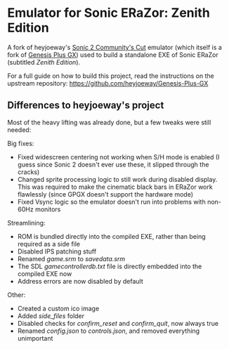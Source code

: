 # Emulator for Sonic ERaZor: Zenith Edition

A fork of heyjoeway's [Sonic 2 Community's Cut](https://jojudge.com/s2cx) emulator (which itself is a fork of [Genesis Plus GX](https://github.com/ekeeke/Genesis-Plus-GX)) used to build a standalone EXE of Sonic ERaZor (subtitled *Zenith Edition*).

For a full guide on how to build this project, read the instructions on the upstream repository: https://github.com/heyjoeway/Genesis-Plus-GX

## Differences to heyjoeway's project
Most of the heavy lifting was already done, but a few tweaks were still needed:

Big fixes:
- Fixed widescreen centering not working when S/H mode is enabled (I guess since Sonic 2 doesn't ever use these, it slipped through the cracks)
- Changed sprite processing logic to still work during disabled display. This was required to make the cinematic black bars in ERaZor work flawlessly (since GPGX doesn't support the hardware mode)
- Fixed Vsync logic so the emulator doesn't run into problems with non-60Hz monitors

Streamlining:
- ROM is bundled directly into the compiled EXE, rather than being required as a side file
- Disabled IPS patching stuff
- Renamed *game.srm* to *savedata.srm*
- The SDL *gamecontrollerdb.txt* file is directly embedded into the compiled EXE now
- Address errors are now disabled by default

Other:
- Created a custom ico image
- Added *side_files* folder
- Disabled checks for *confirm_reset* and *confirm_quit*, now always true
- Renamed *config.json* to *controls.json*, and removed everything unimportant
